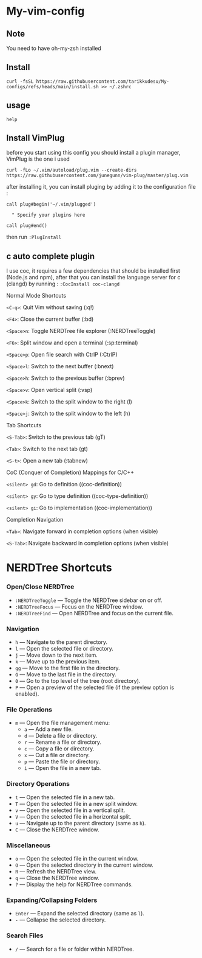 # My-vim-config

## Note

You need to have oh-my-zsh installed

## Install

```curl -fsSL https://raw.githubusercontent.com/tarikkudesu/My-configs/refs/heads/main/install.sh >> ~/.zshrc```

## usage

```help```

## Install VimPlug
before you start using this config you should install a plugin manager, VimPlug is the one i used

``` curl -fLo ~/.vim/autoload/plug.vim --create-dirs https://raw.githubusercontent.com/junegunn/vim-plug/master/plug.vim ```

after installing it, you can install pluging by adding it to the configuration file :

```
call plug#begin('~/.vim/plugged')

  " Specify your plugins here

call plug#end()
```

then run 
``` :PlugInstall  ```

## c auto complete plugin

I use coc, it requires a few dependencies that should be installed first (Node.js and npm), after that you can install the language server for c (clangd) by running :
``` :CocInstall coc-clangd ```

Normal Mode Shortcuts

`<C-q>`: Quit Vim without saving (:q!)

`<F4>`: Close the current buffer (:bd)

`<Space>n`: Toggle NERDTree file explorer (:NERDTreeToggle)

`<F6>`: Split window and open a terminal (:sp<CR>:terminal<CR>)

`<Space>p`: Open file search with CtrlP (:CtrlP)

`<Space>l`: Switch to the next buffer (:bnext)

`<Space>h`: Switch to the previous buffer (:bprev)

`<Space>v`: Open vertical split (:vsp)

`<Space>k`: Switch to the split window to the right (<C-W>l)

`<Space>j`: Switch to the split window to the left (<C-W>h)

Tab Shortcuts

`<S-Tab>`: Switch to the previous tab (gT)

`<Tab>`: Switch to the next tab (gt)

`<S-t>`: Open a new tab (:tabnew)

CoC (Conquer of Completion) Mappings for C/C++

`<silent> gd`: Go to definition (<Plug>(coc-definition))

`<silent> gy`: Go to type definition (<Plug>(coc-type-definition))

`<silent> gi`: Go to implementation (<Plug>(coc-implementation))

Completion Navigation

`<Tab>`: Navigate forward in completion options (when visible)

`<S-Tab>`: Navigate backward in completion options (when visible)


# NERDTree Shortcuts

### Open/Close NERDTree
- `:NERDTreeToggle` — Toggle the NERDTree sidebar on or off.
- `:NERDTreeFocus` — Focus on the NERDTree window.
- `:NERDTreeFind` — Open NERDTree and focus on the current file.

### Navigation
- `h` — Navigate to the parent directory.
- `l` — Open the selected file or directory.
- `j` — Move down to the next item.
- `k` — Move up to the previous item.
- `gg` — Move to the first file in the directory.
- `G` — Move to the last file in the directory.
- `0` — Go to the top level of the tree (root directory).
- `P` — Open a preview of the selected file (if the preview option is enabled).

### File Operations
- `m` — Open the file management menu:
  - `a` — Add a new file.
  - `d` — Delete a file or directory.
  - `r` — Rename a file or directory.
  - `c` — Copy a file or directory.
  - `x` — Cut a file or directory.
  - `p` — Paste the file or directory.
  - `i` — Open the file in a new tab.

### Directory Operations
- `t` — Open the selected file in a new tab.
- `T` — Open the selected file in a new split window.
- `v` — Open the selected file in a vertical split.
- `V` — Open the selected file in a horizontal split.
- `u` — Navigate up to the parent directory (same as `h`).
- `C` — Close the NERDTree window.

### Miscellaneous
- `o` — Open the selected file in the current window.
- `O` — Open the selected directory in the current window.
- `R` — Refresh the NERDTree view.
- `q` — Close the NERDTree window.
- `?` — Display the help for NERDTree commands.

### Expanding/Collapsing Folders
- `Enter` — Expand the selected directory (same as `l`).
- `-` — Collapse the selected directory.

### Search Files
- `/` — Search for a file or folder within NERDTree.

